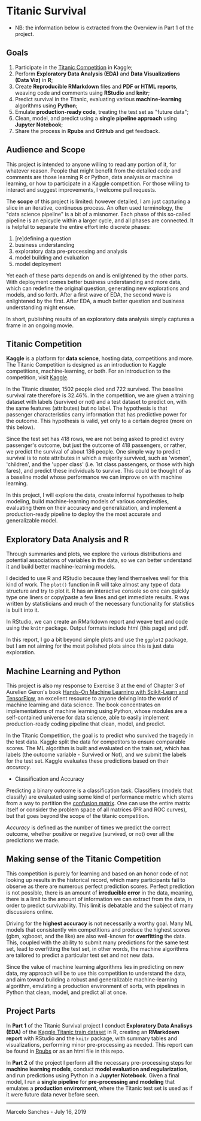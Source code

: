 # Titanic Survival

* NB: the information below is extracted from the Overview in Part 1 of the project.

## Goals

1. Participate in the [Titanic Competition](https://www.kaggle.com/c/titanic) in Kaggle;
2. Perform **Exploratory Data Analysis (EDA)** and **Data Visualizations (Data Viz)** in **R**;
3. Create **Reproducible RMarkdown** files and **PDF or HTML reports**, weaving code and comments using **RStudio** and **knitr**;
4. Predict survival in the Titanic, evaluating various **machine-learning** algorithms using **Python**;
5. Emulate **production-ready code**, treating the test set as "future data";
6. Clean, model, and predict using a **single pipeline approach** using **Jupyter Notebook**;
7. Share the process in **Rpubs** and **GitHub** and get feedback.

## Audience and Scope

This project is intended to anyone willing to read any portion of it, for whatever reason. People that might benefit from the detailed code and comments are those learning R or Python, data analysis or machine learning, or how to participate in a Kaggle competition. For those willing to interact and suggest improvements, I welcome pull requests. 

The **scope** of this project is limited: however detailed, I am just capturing a slice in an iterative, continuous process. An often used terminology, the "data science pipeline" is a bit of a misnomer. Each phase of this so-called pipeline is an epicycle within a larger cycle, and all phases are connected. It is helpful to separate the entire effort into discrete phases:  

1. [re]defining a question
2. business understanding 
3. exploratory data pre-processing and analysis
4. model building and evaluation
5. model deployment

Yet each of these parts depends on and is enlightened by the other parts. With deployment comes better business understanding and more data, which can redefine the original question, generating new explorations and models, and so forth. After a first wave of EDA, the second wave is enlightened by the first. After EDA, a much better question and business understanding might ensue. 

In short, publishing results of an exploratory data analysis simply captures a frame in an ongoing movie. 


## Titanic Competition

**Kaggle** is a platform for **data science**, hosting data, competitions and more. The Titanic Competition is designed as an introduction to Kaggle competitions, machine-learning, or both. For an introduction to the competition, visit [Kaggle](https://www.kaggle.com/c/titanic).

In the Titanic disaster, 1502 people died and 722 survived. The baseline survival rate therefore is 32.46%. In the competition, we are given a training dataset with labels (survived or not) and a test dataset to predict on, with the same features (attributes) but no label. The hypothesis is that passenger characteristics carry information that has predictive power for the outcome. This hypothesis is valid, yet only to a certain degree (more on this below).

Since the test set has 418 rows, we are not being asked to predict every passenger's outcome, but just the outcome of 418 passengers, or rather, we predict the survival of about 136 people. One simple way to predict survival is to note attributes in which a majority survived, such as 'women', 'children', and the 'upper class' (i.e. 1st class passengers, or those with high fares), and predict these individuals to survive. This could be thought of as a baseline model whose performance we can improve on with machine learning.

In this project, I will explore the data, create informal hypotheses to help modeling, build machine-learning models of various complexities, evaluating them on their accuracy and generalization, and implement a production-ready pipeline to deploy the the most accurate and generalizable model.


## Exploratory Data Analysis and R

Through summaries and plots, we explore the various distributions and potential associations of variables in the data, so we can better understand it and build better machine-learning models.

I decided to use R and RStudio because they lend themselves well for this kind of work. The `plot()` function in R will take almost any type of data structure and try to plot it. R has an interactive console so one can quickly type one liners or copy/paste a few lines and get immediate results. R was written by statisticians and much of the necessary functionality for statistics is built into it. 

In RStudio, we can create an RMarkdown report and weave text and code using the `knitr` package. Output formats include html (this page) and pdf. 

In this report, I go a bit beyond simple plots and use the `ggplot2` package, but I am not aiming for the most polished plots since this is just data exploration. 


## Machine Learning and Python

This project is also my response to Exercise 3 at the end of Chapter 3 of Aurelien Geron's book [Hands-On Machine Learning with Scikit-Learn and TensorFlow](https://github.com/ageron/handson-ml), an excellent resource to anyone delving into the world of machine learning and data science. The book concentrates on implementations of machine learning using Python, whose modules are a self-contained universe for data science, able to easily implement production-ready coding pipeline that clean, model, and predict.

In the Titanic Competition, the goal is to predict who survived the tragedy in the test data. Kaggle split the data for competitors to ensure comparable scores. The ML algorithm is built and evaluated on the train set, which has labels (the outcome variable - Survived or Not), and we submit the labels for the test set. Kaggle evaluates these predictions based on their *accuracy*.

* Classification and Accuracy

Predicting a binary outcome is a classification task. Classifiers (models that classify) are evaluated using some kind of performance metric which stems from a way to partition the [confusion matrix](https://en.wikipedia.org/wiki/Confusion_matrix). One can use the entire matrix itself or consider the problem space of all matrices (PR and ROC curves), but that goes beyond the scope of the titanic competition. 

*Accuracy* is defined as the number of times we predict the correct outcome, whether positive or negative (survived, or not) over all the predictions we made. 


## Making sense of the Titanic Competition

This competition is purely for learning and based on an honor code of not looking up results in the historical record, which many participants fail to observe as there are numerous perfect prediction scores. Perfect prediction is not possible, there is an amount of **irreducible error** in the data, meaning, there is a limit to the amount of information we can extract from the data, in order to predict survivability. This limit is debatable and the subject of many discussions online.

Driving for the **highest accuracy** is not necessarily a worthy goal. Many ML models that consistently win competitions and produce the highest scores (gbm, xgboost, and the like) are also well-known for **overfitting** the data. This, coupled with the ability to submit many predictions for the same test set, lead to overfitting the test set, in other words, the machine algorithms are tailored to predict a particular test set and not new data.

Since the value of machine learning algorithms lies in predicting on new data, my approach will be to use this  competition to understand the data, and aim toward building a robust and generalizable machine-learning algorithm, emulating a production environment of sorts, with pipelines in Python that clean, model, and predict all at once.


## Project Parts

In **Part 1** of the Titanic Survival project I conduct **Exploratory Data Analisys (EDA)** of the [Kaggle Titanic train dataset](https://www.kaggle.com/c/titanic/data) in R, creating an **RMarkdown report** with RStudio and the `knitr` package, with summary tables and visualizations, performing minor pre-processing as needed. This report can be found in [Rpubs](http://rpubs.com/BigBangData/512981) or as an html file in this repo. 

In **Part 2** of the project I perform all the necessary pre-processing steps for **machine learning models**, conduct **model evaluation and regularization**, and run predictions using Python in a **Jupyter Notebook**. Given a final model, I run a **single pipeline** for **pre-processing and modeling** that emulates a **production environment**, where the Titanic test set is used as if it were future data never before seen.


---

Marcelo Sanches - July 16, 2019
